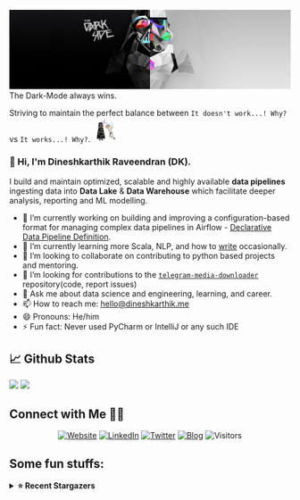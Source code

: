 ![](https://github.com/Dineshkarthik/Dineshkarthik/blob/master/assets/cover.jpg)
The Dark-Mode always wins.

Striving to maintain the perfect balance between `It doesn't work...! Why?` vs `It works...! Why?`. <img src="https://github.com/Dineshkarthik/Dineshkarthik/blob/master/assets/starwars_fight.gif" width="50">


### 👋 Hi, I'm Dineshkarthik Raveendran (DK).

I build and maintain optimized, scalable and highly available **data pipelines** ingesting data into **Data Lake** & **Data Warehouse** which facilitate deeper analysis, reporting and ML modelling.


- 🔭 I’m currently working on building and improving a configuration-based format for managing complex data pipelines in Airflow - [Declarative Data Pipeline Definition](https://www.thoughtworks.com/de/radar/techniques?blipid=202005084).
- 🌱 I’m currently learning more Scala, NLP, and how to [write](https://medium.com/@dineshkarthik.r) occasionally.
- 👯 I’m looking to collaborate on contributing to python based projects and mentoring.
- 🤔 I’m looking for contributions to the [`telegram-media-downloader`](https://github.com/Dineshkarthik/telegram_media_downloader) repository(code, report issues) 
- 💬 Ask me about data science and engineering, learning, and career.
- 📫 How to reach me: [hello@dineshkarthik.me](mailto:hello@dineshkarthik.me)
- 😄 Pronouns: He/him
- ⚡ Fun fact: Never used PyCharm or IntelliJ or any such IDE

## 📈 Github Stats
<img height="180em" src="https://github-readme-stats.vercel.app/api?username=Dineshkarthik&show_icons=true&hide_border=true&&count_private=true&include_all_commits=true" />
<img height="180em" src="https://github-readme-streak-stats.herokuapp.com/?user=Dineshkarthik&hide_border=true" />
  
## Connect with Me 🤝🏻

<p align="center">
<a href="https://dineshkarthik.me"><img alt="Website" src="https://img.shields.io/badge/Website-dineshkarthik.me-blue?style=flat&logo=google-chrome"></a>
<a href="https://www.linkedin.com/in/dineshkarthik-r/"><img alt="LinkedIn" src="https://img.shields.io/badge/LinkedIN-Dineshkarthik%20Raveendran-blue?style=flat&logo=linkedin"></a>
<a href="https://twitter.com/Dineshkarthik_R"><img alt="Twitter" src="https://img.shields.io/badge/Twitter-Dineshkarthik%20R-blue?style=flat&logo=twitter"></a>
<a href="https://medium.com/@dineshkarthik.r"><img alt="Blog" src="https://img.shields.io/badge/Medium-Dineshkarthik%20Raveendran-blue?style=flat&logo=medium"></a>
<img alt="Visitors" src="https://visitor-badge.laobi.icu/badge?page_id=Dineshkarthik">
</p>


## Some fun stuffs:

<details>
  <summary><b>⭐ Recent Stargazers</b></summary>
  <table cellspacing="0" cellpadding="0" style="border: none;">
    <tbody cellspacing="0" cellpadding="0" style="border: none;">
      <tr style="border: none;">
        <td style="border: none">
          <a href="https://github.com/iblh">
            <img
              style="border-radius: 50%;"
              align="left"
              src="https://avatars.githubusercontent.com/u/8141232?u=a025e1ce0990b90dcb05a65ea290d7a9840de134&v=4"
              width="96"
              height="65"
            />
          </a>
        </td>
        <td style="border: none">
          <div>
            <a href="https://github.com/iblh">Bolin Huang</a> 
            starred <a href="https://github.com/Dineshkarthik/telegram_media_downloader">telegram_media_downloader</a>
          </div>
          <div>
            User Bio: Nothing to 👀 here , no bio...!!
          </div>
        </td>
      </tr>
      <tr style="border: none;">
        <td style="border: none">
          <a href="https://github.com/Sindou-dedv">
            <img
              style="border-radius: 50%;"
              align="left"
              src="https://avatars.githubusercontent.com/u/75208454?v=4"
              width="96"
              height="65"
            />
          </a>
        </td>
        <td style="border: none">
          <div>
            <a href="https://github.com/Sindou-dedv">Sindou</a> 
            starred <a href="https://github.com/Dineshkarthik/telegram_media_downloader">telegram_media_downloader</a>
          </div>
          <div>
            User Bio: I'm a PC computer électronics développer worker and a indépendant voluntary worker Man.
          </div>
        </td>
      </tr>
      <tr style="border: none;">
        <td style="border: none">
          <a href="https://github.com/CO2hhh">
            <img
              style="border-radius: 50%;"
              align="left"
              src="https://avatars.githubusercontent.com/u/50802521?v=4"
              width="96"
              height="65"
            />
          </a>
        </td>
        <td style="border: none">
          <div>
            <a href="https://github.com/CO2hhh">CO2hhh</a> 
            starred <a href="https://github.com/Dineshkarthik/telegram_media_downloader">telegram_media_downloader</a>
          </div>
          <div>
            User Bio: Nothing to 👀 here , no bio...!!
          </div>
        </td>
      </tr>
      <tr style="border: none;">
        <td style="border: none">
          <a href="https://github.com/tonidev1999">
            <img
              style="border-radius: 50%;"
              align="left"
              src="https://avatars.githubusercontent.com/u/45975403?v=4"
              width="96"
              height="65"
            />
          </a>
        </td>
        <td style="border: none">
          <div>
            <a href="https://github.com/tonidev1999">tonidev1999</a> 
            starred <a href="https://github.com/Dineshkarthik/telegram_media_downloader">telegram_media_downloader</a>
          </div>
          <div>
            User Bio: Nothing to 👀 here , no bio...!!
          </div>
        </td>
      </tr>
      <tr style="border: none;">
        <td style="border: none">
          <a href="https://github.com/MostafaEwis">
            <img
              style="border-radius: 50%;"
              align="left"
              src="https://avatars.githubusercontent.com/u/64862002?u=c28250c3f008c82f4f0167ae0747e0979bb4c6ec&v=4"
              width="96"
              height="65"
            />
          </a>
        </td>
        <td style="border: none">
          <div>
            <a href="https://github.com/MostafaEwis">Mostafa Ewis</a> 
            starred <a href="https://github.com/Dineshkarthik/codility-training">codility-training</a>
          </div>
          <div>
            User Bio: having fun and creating new stuff to show to my friends.
          </div>
        </td>
      </tr>
      <tr style="border: none;">
        <td style="border: none">
          <a href="https://github.com/anlo1220">
            <img
              style="border-radius: 50%;"
              align="left"
              src="https://avatars.githubusercontent.com/u/61088753?u=133654a86cc954ea2600b040eb7bd1742eb86b7d&v=4"
              width="96"
              height="65"
            />
          </a>
        </td>
        <td style="border: none">
          <div>
            <a href="https://github.com/anlo1220">anlo1220</a> 
            starred <a href="https://github.com/Dineshkarthik/telegram_media_downloader">telegram_media_downloader</a>
          </div>
          <div>
            User Bio: Nothing to 👀 here , no bio...!!
          </div>
        </td>
      </tr>
      <tr style="border: none;">
        <td style="border: none">
          <a href="https://github.com/moses-y">
            <img
              style="border-radius: 50%;"
              align="left"
              src="https://avatars.githubusercontent.com/u/91630630?u=3f517803c6a9bf06907cc9da9bb2f381173022e8&v=4"
              width="96"
              height="65"
            />
          </a>
        </td>
        <td style="border: none">
          <div>
            <a href="https://github.com/moses-y">M.</a> 
            starred <a href="https://github.com/Dineshkarthik/codility-training">codility-training</a>
          </div>
          <div>
            User Bio: Interested in Actuarial Science, Statistics, Data Science, Machine Learning, A.I, Python and Crypto. Lifelong Learner.
          </div>
        </td>
      </tr>
      <tr style="border: none;">
        <td style="border: none">
          <a href="https://github.com/iljacc">
            <img
              style="border-radius: 50%;"
              align="left"
              src="https://avatars.githubusercontent.com/u/54771480?v=4"
              width="96"
              height="65"
            />
          </a>
        </td>
        <td style="border: none">
          <div>
            <a href="https://github.com/iljacc">iljacc</a> 
            starred <a href="https://github.com/Dineshkarthik/telegram_media_downloader">telegram_media_downloader</a>
          </div>
          <div>
            User Bio: Nothing to 👀 here , no bio...!!
          </div>
        </td>
      </tr>
      <tr style="border: none;">
        <td style="border: none">
          <a href="https://github.com/sobitd">
            <img
              style="border-radius: 50%;"
              align="left"
              src="https://avatars.githubusercontent.com/u/11064884?u=189fd5380ee0430e542679e0c154f9f6d1cea98e&v=4"
              width="96"
              height="65"
            />
          </a>
        </td>
        <td style="border: none">
          <div>
            <a href="https://github.com/sobitd">Daniel Sobit</a> 
            starred <a href="https://github.com/Dineshkarthik/codility-training">codility-training</a>
          </div>
          <div>
            User Bio: Big Data
          </div>
        </td>
      </tr>
      <tr style="border: none;">
        <td style="border: none">
          <a href="https://github.com/DRMPN">
            <img
              style="border-radius: 50%;"
              align="left"
              src="https://avatars.githubusercontent.com/u/61294398?v=4"
              width="96"
              height="65"
            />
          </a>
        </td>
        <td style="border: none">
          <div>
            <a href="https://github.com/DRMPN">Ilya Sokolov</a> 
            starred <a href="https://github.com/Dineshkarthik/telegram_media_downloader">telegram_media_downloader</a>
          </div>
          <div>
            User Bio: Nothing to 👀 here , no bio...!!
          </div>
        </td>
      </tr>
      </tbody>
  </table>
</details>